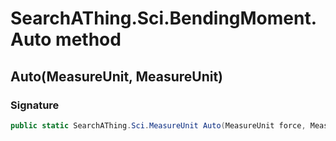 # SearchAThing.Sci.BendingMoment.Auto method
## Auto(MeasureUnit, MeasureUnit)
### Signature
```csharp
public static SearchAThing.Sci.MeasureUnit Auto(MeasureUnit force, MeasureUnit length)
```

